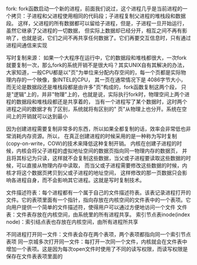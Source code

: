 fork: fork函数启动一个新的进程，前面我们说过，这个进程几乎是当前进程的一个拷贝：子进程和父进程使用相同的代码段；子进程复制父进程的堆栈段和数据段。
这样，父进程的所有数据都可以留给子进程，但是，子进程一旦开始运行，虽然它继承了父进程的一切数据，
但实际上数据却已经分开，相互之间不再有影响了，也就是说，它们之间不再共享任何数据了。它们再要交互信息时，只有通过进程间通信来实现

写时复制来源：
如果一个大程序在运行中，它的数据段和堆栈都很大，一次fork就要复制一次，那么fork的系统开销不是很大吗？其实UNIX自有其解决的办法，
大家知道，一般CPU都是以"页"为单位来分配内存空间的，每一个页都是实际物理内存的一个映像，象INTEL的CPU，
其一页在通常情况下是 4086字节大小，而无论是数据段还是堆栈段都是由许多"页"构成的，fork函数复制这两个段，
只是"逻辑"上的，并非"物理"上的，也就是说，实际执行fork时，物理空间上两个进程的数据段和堆栈段都还是共享着的，
当有一个进程写了某个数据时，这时两个进程之间的数据才有了区别，系统就将有区别的" 页"从物理上也分开。系统在空间上的开销就可以达到最小


因为创建进程需要复制非常多的东西，所以如果全都复制的话，效率会非常低也非常消耗内存资源。所以，
在真正创建进程的时候采用的是一种称为写时复制(copy-on-write，COW)的技术来降低这种复制开销。
内核在创建子进程的时候，内核会将父子进程的虚拟地址空间的数据页指向同一物理内存的数据页，
并且将其标记为只读，这样就不会复制这些数据，当父或子进程要读取这些数据的时候，可以直接从物理内存中读取，
而当父或子进程需要修改这些数据的时候，内核才将这个数据页拷贝到父或子进程的地址空间，
这样修改的那一页数据只会影响各进程自身，而不会影响其它进程。这就是写时复制技术。



文件描述符表：每个进程都有一个属于自己的文件描述符表。该表记录进程打开的文件。它的表项里面有一个指针，指向存放在内核空间的文件表中的一个表项。它向用户提供一个简单的文件描述符，使得用户可以通过方便地访问一个文件
文件表：文件表存放在内核空间，由系统里的所有进程共享。
索引节点表inode(index node)：索引结点表也存放在内核空间，由所有进程所共享


不同进程打开同一文件：文件表会存在两个表项，两个表项都指向同一个索引节点表项
同一京城多次打开同一文件：每打开一次同一个文件，内核就会在文件表中增加一个表项。这是因为每次open文件时使用了不同的读写权限，而读写权限是保存在文件表表项里面的